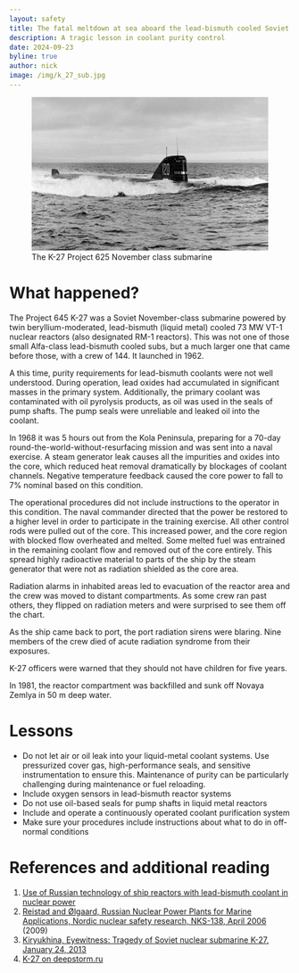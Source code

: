 ```yaml
---
layout: safety
title: The fatal meltdown at sea aboard the lead-bismuth cooled Soviet submarine K-27
description: A tragic lesson in coolant purity control
date: 2024-09-23
byline: true
author: nick
image: /img/k_27_sub.jpg
---
```


<div class="row">
<div class="col-md-8" markdown="1">

<figure class="figure float-end w-25">
<a href="/img/k_27_sub.jpg"><img class="figure-img img-fluid rounded"
src="/img/k_27_sub.jpg"  alt=""/></a> 
<figcaption class="figure-caption">The K-27 Project 625 November class submarine</figcaption>
</figure>

# What happened?

The Project 645 K-27 was a Soviet November-class submarine powered by twin
beryllium-moderated, lead-bismuth (liquid metal) cooled 73 MW VT-1 nuclear
reactors (also designated RM-1 reactors).  This was not one of those small
Alfa-class lead-bismuth cooled subs, but a much larger one that came before
those, with a crew of 144. It launched in 1962.

A this time, purity requirements for lead-bismuth coolants were not well
understood.  During operation, lead oxides had accumulated in significant masses
in the primary system. Additionally, the primary coolant was contaminated with
oil pyrolysis products, as oil was used in the seals of pump shafts. The pump
seals were unreliable and leaked oil into the coolant.

In 1968 it was 5 hours out from the Kola Peninsula, preparing for a 70-day
round-the-world-without-resurfacing mission and was sent into a naval exercise.
A steam generator leak causes all the impurities and oxides into the core, which
reduced heat removal dramatically by blockages of coolant channels. Negative
temperature feedback caused the core power to fall to 7% nominal based on this
condition.

The operational procedures did not include instructions to the operator in this
condition. The naval commander directed that the power be restored to a higher
level in order to participate in the training exercise. All other control rods
were pulled out of the core. This increased power, and the core region with
blocked flow overheated and melted. Some melted fuel was entrained in the
remaining coolant flow and removed out of the core entirely. This spread highly
radioactive material to parts of the ship by the steam generator that were not
as radiation shielded as the core area.

Radiation alarms in inhabited areas led to evacuation of the reactor area
and the crew was moved to distant compartments. As some crew ran past others,
they flipped on radiation meters and were surprised to see them off the chart.

As the ship came back to port, the port radiation sirens were blaring.  Nine
members of the crew died of acute radiation syndrome from their exposures.

K-27 officers were warned that they should not have children for five years.

In 1981, the reactor compartment was backfilled and sunk off Novaya Zemlya in 50
m deep water.


# Lessons

* Do not let air or oil leak into your liquid-metal coolant systems. Use
  pressurized cover gas, high-performance seals, and sensitive instrumentation
  to ensure this. Maintenance of purity can be particularly challenging during maintenance
  or fuel reloading.
* Include oxygen sensors in lead-bismuth reactor systems
* Do not use oil-based seals for pump shafts in liquid metal reactors
* Include and operate a continuously operated coolant purification system
* Make sure your procedures include instructions about what to do in off-normal 
  conditions



# References and additional reading
1. [Use of Russian technology of ship reactors with lead-bismuth coolant in
   nuclear power](https://www.osti.gov/etdeweb/biblio/20114853)
2. [Reistad and Ølgaard, Russian Nuclear Power Plants for Marine Applications,
   Nordic nuclear safety research, NKS-138, April
   2006](https://www.nks.org/en/nks_reports/view_document.htm?id=111010111120029)
   (2009)
3. [Kiryukhina, Eyewitness: Tragedy of Soviet nuclear submarine K-27, January
   24, 2013](https://www.bbc.com/news/world-europe-21148434)
4. [K-27 on deepstorm.ru](http://www.deepstorm.ru/DeepStorm.files/45-92/nts/645/k27/k27.htm)

</div>
</div>